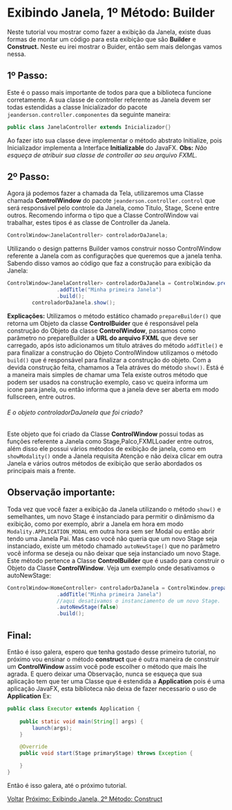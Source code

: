 # Exibindo Janela, 1º Método: Builder

Neste tutorial vou mostrar como fazer a exibição da Janela, existe duas formas de montar um código para esta exibição que são **Builder** e **Construct.**
 Neste eu irei mostrar o Buider, então sem mais delongas vamos nessa.
 
## 1º Passo:
Este é o passo mais importante de todos para que a biblioteca funcione corretamente. A sua classe de controller referente as Janela devem ser todas estendidas a classe Inicializador do pacote
 `jeanderson.controller.componentes` da seguinte maneira:
```java
public class JanelaController extends Inicializador{}
```
Ao fazer isto sua classe deve implementar o método abstrato Initialize, pois Inicializador implementa a Interface **Initializable** do JavaFX.
**Obs:** _Não esqueça de atribuir sua classe de controller ao seu arquivo FXML._
## 2º Passo:
Agora já podemos fazer a chamada da Tela, utilizaremos uma Classe chamada **ControlWindow** do pacote `jeanderson.controller.control`
 que será responsável pelo controle da Janela, como Titulo, Stage, Scene entre outros.
Recomendo informa o tipo que a Classe ControlWindow  vai trabalhar, estes tipos é as classe de Controller da Janela.
```java
ControlWindow<JanelaController> controladorDaJanela;
```
Utilizando o design patterns Builder vamos construir nosso ControlWindow referente a Janela com as configurações que queremos que a janela tenha. Sabendo disso
vamos ao código que faz a construção para exibição da Janela:
```java
ControlWindow<JanelaController> controladorDaJanela = ControlWindow.prepareBuilder("/view/Janela.fxml")
                .addTitle("Minha primeira Janela")
                .build();
        controladorDaJanela.show();
```
**Explicações:** Utilizamos o método estático chamado `prepareBuilder()` que retorna um Objeto da classe **ControlBuider** que é responsável pela construção do Objeto da classe
**ControlWindow**, passamos como parâmetro no prepareBuilder a **URL do arquivo FXML** que deve ser carregado, após isto adicionamos um titulo atráves do método
`addTitle()` e para finalizar a construção do Objeto ControlWindow utilizamos o método `build()` que é responsável para finalizar a construção do objeto. 
Com a devida construção feita, chamamos a Tela atráves do método `show()`.
Está é a maneira mais simples de chamar uma Tela existe outros método que podem ser usados na construção exemplo, caso vc queira informa um icone para janela, ou então informa
que a janela deve ser aberta em modo fullscreen, entre outros.
###### E o objeto controladorDaJanela que foi criado?
Este objeto que foi criado da Classe **ControlWindow** possui todas as funções referente a Janela como Stage,Palco,FXMLLoader entre outros, além disso ele possui vários métodos
de exibição de janela, como em `showModality()` onde a Janela requisita Atenção e não deixa clicar em outra Janela e vários outros métodos de exibição que serão abordados os principais mais a frente.

## Observação importante:
Toda vez que você fazer a exibição da Janela utilizando o método `show()` e semelhantes, um novo Stage é instanciado para permitir o dinâmismo da exibição, como por exemplo, abrir a Janela
em hora em modo `Modality.APPLICATION_MODAL` em outra hora sem ser Modal ou então abrir tendo uma Janela Pai. Mas caso você não queria que um novo Stage seja instanciado, existe
um método chamado `autoNewStage()` que no parâmetro você informa se deseja ou não deixar que seja instanciado um novo Stage. Este método pertence a Classe **ControlBuilder**
que é usado para construir o Objeto da Classe **ControlWindow**. Veja um exemplo onde desativamos o autoNewStage:
```java
ControlWindow<HomeController> controladorDaJanela = ControlWindow.prepareBuilder("/view/Janela.fxml")
                .addTitle("Minha primeira Janela")
                //aqui desativamos o instanciamento de um novo Stage.
                .autoNewStage(false)
                .build();
```
## Final:
Então é isso galera, espero que tenha gostado desse primeiro tutorial, no próximo vou ensinar o método **construct** que é outra maneira de construir um **ControlWindow**
assim você pode escolher o método que mais lhe agrada. E quero deixar uma Observação, nunca se esqueça que sua aplicação tem que ter uma Classe que é estendida a **Application**
pois é uma aplicação JavaFX, esta biblioteca não deixa de fazer necessario o uso de **Application** Ex:
```java
public class Executor extends Application {
    
    public static void main(String[] args) {
        launch(args);
    }

    @Override
    public void start(Stage primaryStage) throws Exception {

    }
}
```
Então é isso galera, até o próximo tutorial.

[Voltar](https://github.com/jeanJavaMan/easyJavaFX)        [Próximo: Exibindo Janela, 2º Método: Construct](https://github.com/jeanJavaMan/easyJavaFX/blob/master/tutorial/ExibindoJanelaConstruct.md)
